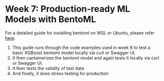 # Week 7: Production-ready ML Models with BentoML

For a detailed guide for installing bentoml on WSL or Ubuntu, please refer [here](./setting_up_bentoML_WSL.sh). 

1. This guide runs through the code examples used in week 6 to test a basic XGBoost bentoml model locally via curl or Swagger UI. 
2. It then cantainerizes the bentoml model and again tests it locally via curl or Swagger UI.
3. It then tests the validity of test data
4. And finally, it does stress testing for production